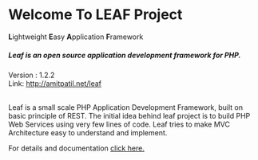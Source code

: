 <h1>Welcome To LEAF Project</h1>
<b>L</b>ightweight <b>E</b>asy <b>A</b>pplication <b>F</b>ramework

<h5>Leaf is an open source application development framework for PHP.</h5>

<p>
  Version : 1.2.2 <br>
  Link: <a target="_blank" href="http://amitpatil.net/leaf">http://amitpatil.net/leaf</a><br><br>
</p>

<p>
  Leaf is a small scale PHP Application Development Framework, built on basic principle 
  of REST. The initial idea behind leaf project is to build PHP Web Services using very few lines of code. Leaf tries to make MVC Architecture easy to understand and implement.
</p>

<p>
  For details and documentation <a target="_blank" href="http://amitpatil.net/leaf/docs">click here.</a>
</p>


